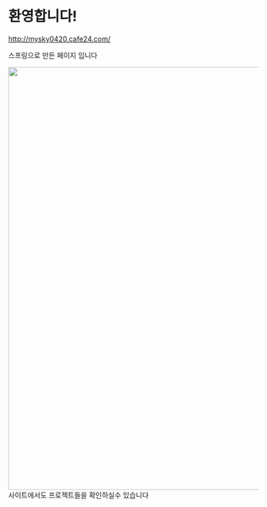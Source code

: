 # 환영합니다!
http://mysky0420.cafe24.com/
<p>스프링으로 만든 페이지 입니다</p>
<img width="850" src="https://user-images.githubusercontent.com/92001468/159140693-3ef8a649-8d1f-4a0a-9137-aecc61cccba3.gif">
사이트에서도 프로젝트들을 확인하실수 있습니다
